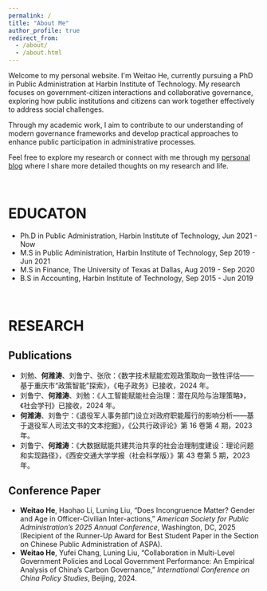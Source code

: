 ```yaml
---
permalink: /
title: "About Me"
author_profile: true
redirect_from: 
  - /about/
  - /about.html
---
```


Welcome to my personal website. I'm Weitao He, currently pursuing a PhD in Public Administration at Harbin Institute of Technology. My research focuses on government-citizen interactions and collaborative governance, exploring how public institutions and citizens can work together effectively to address social challenges.

Through my academic work, I aim to contribute to our understanding of modern governance frameworks and develop practical approaches to enhance public participation in administrative processes.

Feel free to explore my research or connect with me through my [personal blog](blog.heweitao.com) where I share more detailed thoughts on my research and life.

<br> 

EDUCATON
======
- Ph.D in Public Administration, Harbin Institute of Technology, Jun 2021 - Now
- M.S in Public Administration, Harbin Institute of Technology, Sep 2019 - Jun 2021
- M.S in Finance, The University of Texas at Dallas, Aug 2019 - Sep 2020
- B.S in Accounting, Harbin Institute of Technology, Sep 2015 - Jun 2019

<br> 

RESEARCH
======

Publications
------
- 刘勉、**何潍涛**、刘鲁宁、张欣：《数字技术赋能宏观政策取向一致性评估——基于重庆市“政策智能”探索》，《电子政务》已接收，2024 年。
- 刘鲁宁、**何潍涛**、刘勉：《人工智能赋能社会治理：潜在风险与治理策略》，《社会学刊》已接收，2024 年。
- **何潍涛**、刘鲁宁：《退役军人事务部门设立对政府职能履行的影响分析——基于退役军人司法文书的文本挖掘》，《公共行政评论》第 16 卷第 4 期，2023 年。
- 刘鲁宁、**何潍涛**：《大数据赋能共建共治共享的社会治理制度建设：理论问题和实现路径》，《西安交通大学学报（社会科学版）》第 43 卷第 5 期，2023 年。

Conference Paper
------
- **Weitao He**, Haohao Li, Luning Liu, “Does Incongruence Matter? Gender and Age in Officer-Civilian Inter-actions,” _American Society for Public Administration’s 2025 Annual Conference_, Washington, DC, 2025 (Recipient of the Runner-Up Award for Best Student Paper in the Section on Chinese Public Administration of ASPA).
- **Weitao He**, Yufei Chang, Luning Liu, “Collaboration in Multi-Level Government Policies and Local Government Performance: An Empirical Analysis of China’s Carbon Governance,” _International Conference on China Policy Studies_, Beijing, 2024.

